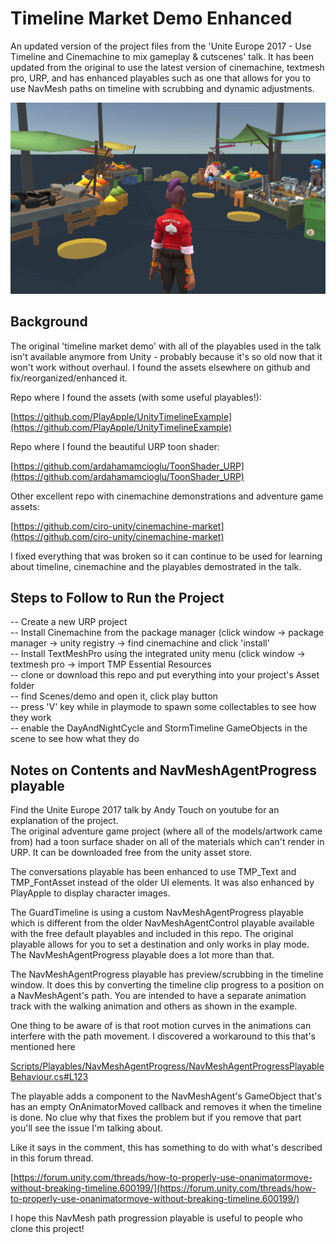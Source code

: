 # Timeline Market Demo Enhanced  

An updated version of the project files from the 'Unite Europe 2017 - Use Timeline and Cinemachine to mix gameplay & cutscenes' talk. It has been updated from the original to use the latest version of cinemachine, textmesh pro, URP, and has enhanced playables such as one that allows for you to use NavMesh paths on timeline with scrubbing and dynamic adjustments.   

![market demo screenshot](.github/market_demo_screenshot.png?raw=true "market demo screenshot")  

## Background  

The original 'timeline market demo' with all of the playables used in the talk isn't available anymore from Unity - probably because it's so old now that it won't work without overhaul. I found the assets elsewhere on github and fix/reorganized/enhanced it.  

Repo where I found the assets (with some useful playables!):  

[https://github.com/PlayApple/UnityTimelineExample](https://github.com/PlayApple/UnityTimelineExample)    

Repo where I found the beautiful URP toon shader:  

[https://github.com/ardahamamcioglu/ToonShader_URP](https://github.com/ardahamamcioglu/ToonShader_URP)  

Other excellent repo with cinemachine demonstrations and adventure game assets:  

[https://github.com/ciro-unity/cinemachine-market](https://github.com/ciro-unity/cinemachine-market)  

I fixed everything that was broken so it can continue to be used for learning about timeline, cinemachine and the playables demostrated in the talk.  

## Steps to Follow to Run the Project  

-- Create a new URP project  
-- Install Cinemachine from the package manager (click window -> package manager -> unity registry -> find cinemachine and click 'install'  
-- Install TextMeshPro using the integrated unity menu (click window -> textmesh pro -> import TMP Essential Resources  
-- clone or download this repo and put everything into your project's Asset folder  
-- find Scenes/demo and open it, click play button  
-- press 'V' key while in playmode to spawn some collectables to see how they work  
-- enable the DayAndNightCycle and StormTimeline GameObjects in the scene to see how what they do  

## Notes on Contents and NavMeshAgentProgress playable  

Find the Unite Europe 2017 talk by Andy Touch on youtube for an explanation of the project.    
The original adventure game project (where all of the models/artwork came from) had a toon surface shader on all of the materials which can't render in URP. It can be downloaded free from the unity asset store.   

The conversations playable has been enhanced to use TMP_Text and TMP_FontAsset instead of the older UI elements. It was also enhanced by PlayApple to display character images.  

The GuardTimeline is using a custom NavMeshAgentProgress playable which is different from the older NavMeshAgentControl playable available with the free default playables and included in this repo. The original playable allows for you to set a destination and only works in play mode. The NavMeshAgentProgress playable does a lot more than that.  

The NavMeshAgentProgress playable has preview/scrubbing in the timeline window. It does this by converting the timeline clip progress to a position on a NavMeshAgent's path. You are intended to have a separate animation track with the walking animation and others as shown in the example.  

One thing to be aware of is that root motion curves in the animations can interfere with the path movement. I discovered a workaround to this that's mentioned here  

[Scripts/Playables/NavMeshAgentProgress/NavMeshAgentProgressPlayableBehaviour.cs#L123](Scripts/Playables/NavMeshAgentProgress/NavMeshAgentProgressPlayableBehaviour.cs#L123)    

The playable adds a component to the NavMeshAgent's GameObject that's has an empty OnAnimatorMoved callback and removes it when the timeline is done. No clue why that fixes the problem but if you remove that part you'll see the issue I'm talking about.  

Like it says in the comment, this has something to do with what's described in this forum thread.  

[https://forum.unity.com/threads/how-to-properly-use-onanimatormove-without-breaking-timeline.600199/](https://forum.unity.com/threads/how-to-properly-use-onanimatormove-without-breaking-timeline.600199/)  

I hope this NavMesh path progression playable is useful to people who clone this project!  
